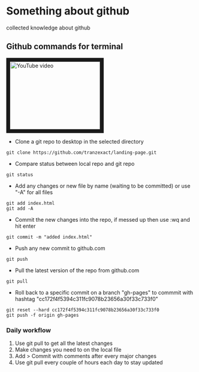 # Something about github
collected knowledge about github

## Github commands for terminal

<a href="http://www.youtube.com/watch?feature=player_embedded&v=0fKg7e37bQE
" target="_blank"><img src="http://img.youtube.com/vi/0fKg7e37bQE/0.jpg" 
alt="YouTube video" width="240" height="180" border="10" /></a>

* Clone a git repo to desktop in the selected directory
```
git clone https://github.com/tranzexact/landing-page.git
```
* Compare status between local repo and git repo
```
git status
```
* Add any changes or new file by name (waiting to be committed) or use "-A" for all files
```
git add index.html
git add -A
```
* Commit the new changes into the repo, if messed up then use :wq and hit enter
```
git commit -m "added index.html"
```
* Push any new commit to github.com
```
git push
```
* Pull the latest version of the repo from github.com
```
git pull
```
* Roll back to a specific commit on a branch "gh-pages" to commmit with hashtag "cc172f4f5394c311fc9078b23656a30f33c733f0"
```
git reset --hard cc172f4f5394c311fc9078b23656a30f33c733f0
git push -f origin gh-pages
```
### Daily workflow
1. Use git pull to get all the latest changes
2. Make changes you need to on the local file
3. Add > Commit with comments after every major changes
4. Use git pull every couple of hours each day to stay updated
